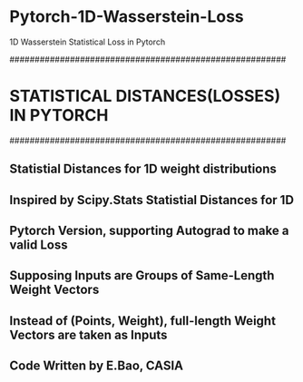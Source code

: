 # Pytorch-1D-Wasserstein-Loss
1D Wasserstein Statistical Loss in Pytorch




#######################################################
#       STATISTICAL DISTANCES(LOSSES) IN PYTORCH      #
#######################################################

## Statistial Distances for 1D weight distributions
## Inspired by Scipy.Stats Statistial Distances for 1D
## Pytorch Version, supporting Autograd to make a valid Loss
## Supposing Inputs are Groups of Same-Length Weight Vectors
## Instead of (Points, Weight), full-length Weight Vectors are taken as Inputs
## Code Written by E.Bao, CASIA
